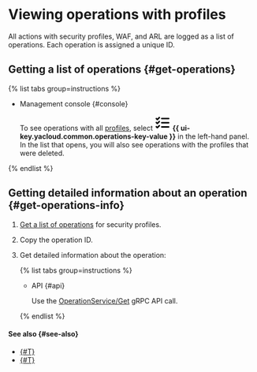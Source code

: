 # Viewing operations with profiles

All actions with security profiles, WAF, and ARL are logged as a list of operations. Each operation is assigned a unique ID.

## Getting a list of operations {#get-operations}

{% list tabs group=instructions %}

- Management console {#console}

  To see operations with all [profiles](../concepts/profiles.md), select ![image](../../_assets/console-icons/list-check.svg) **{{ ui-key.yacloud.common.operations-key-value }}** in the left-hand panel. In the list that opens, you will also see operations with the profiles that were deleted.

{% endlist %}

## Getting detailed information about an operation {#get-operations-info}

1. [Get a list of operations](#get-operations) for security profiles.
1. Copy the operation ID.
1. Get detailed information about the operation:

    {% list tabs group=instructions %}

    - API {#api}

      Use the [OperationService/Get](../api-ref/grpc/Operation/get.md) gRPC API call.

    {% endlist %}

#### See also {#see-also}

* [{#T}](./profile-get.md)
* [{#T}](../../api-design-guide/concepts/about-async.md)
